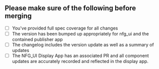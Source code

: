 ## Please make sure of the following before merging

- [ ] You've provided full spec coverage for all changes
- [ ] The version has been bumped up appropriately for nfg_ui and the contained publisher app
- [ ] The changelog includes the version update as well as a summary of updates
- [ ] The NFG_UI Display App has an associated PR and all component updates are accurately recorded and reflected in the display app.